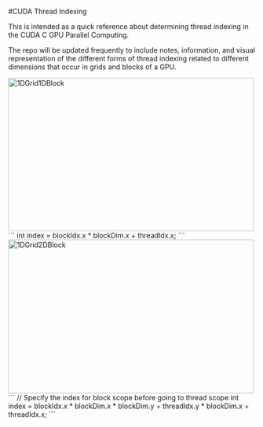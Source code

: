#CUDA Thread Indexing

This is intended as a quick reference about determining thread indexing in the CUDA C GPU Parallel Computing.

The repo will be updated frequently to include notes, information, and visual representation of the different forms of thread indexing related to different dimensions that occur in grids and blocks of a GPU. 

<img src="https://raw.githubusercontent.com/andreajeka/CUDAThreadIndexing/master/images/1dgrid1dblock.png" width="500px" height="312px" alt="1DGrid1DBlock"/>
```
int index = blockIdx.x * blockDim.x + threadIdx.x;
```



<img src="https://raw.githubusercontent.com/andreajeka/CUDAThreadIndexing/master/images/1dgrid2dblock.png" width="500px" height="313px" alt="1DGrid2DBlock"/>
```
// Specify the index for block scope before going to thread scope
int index = blockIdx.x * blockDim.x * blockDim.y + 
            threadIdx.y * blockDim.x + threadIdx.x;
```
